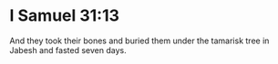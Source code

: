 # I Samuel 31:13

And they took their bones and buried them under the tamarisk tree in Jabesh and fasted seven days.
